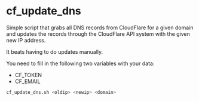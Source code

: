cf_update_dns
=============

Simple script that grabs all DNS records from CloudFlare for a given domain and updates the records through the CloudFlare API system with the given new IP address.

It beats having to do updates manually.


You need to fill in the following two variables with your data:

- CF_TOKEN
- CF_EMAIL

```bash
cf_update_dns.sh <oldip> <newip> <domain>
```
